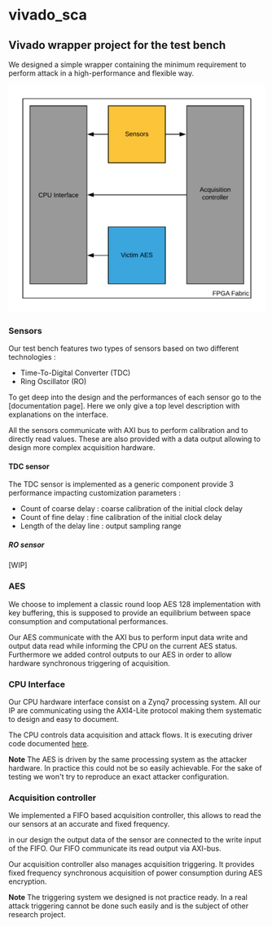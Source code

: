 # vivado_sca
## Vivado wrapper project for the test bench

We designed a simple wrapper containing the minimum requirement to perform attack in a high-performance and flexible way.

![top level](media/img/sca_vivado_wrapper.png)


### Sensors

Our test bench features two types of sensors based on two different technologies :
- Time-To-Digital Converter (TDC)
- Ring Oscillator (RO)

To get deep into the design and the performances of each sensor go to the [documentation page]. Here we only give a top level description with explanations on the interface.

All the sensors communicate with AXI bus to perform calibration and to directly read values.
These are also provided with a data output allowing to design more complex acquisition hardware.

#### TDC sensor

The TDC sensor is implemented as a generic component provide 3 performance impacting customization parameters :
- Count of coarse delay : coarse calibration of the initial clock delay
- Count of fine delay : fine calibration of the initial clock delay
- Length of the delay line : output sampling range

##### RO sensor
[WIP]

### AES

 We choose to implement a classic round loop AES 128 implementation with key buffering, this is supposed to provide an equilibrium between space consumption and computational performances.

 Our AES communicate with the AXI bus to perform input data write and output data read while informing the CPU on the current AES status. Furthermore we added control outputs to our AES in order to allow hardware synchronous triggering of acquisition.

### CPU Interface

Our CPU hardware interface consist on a Zynq7 processing system.
All our IP are communicating using the AXI4-Lite protocol making them systematic to design and easy to document.

The CPU controls data acquisition and attack flows. It is executing driver code documented [here](https://github.com/samiBendou/sca_framework/cmd_sca).

**Note** The AES is driven by the same processing system as the attacker hardware. In practice this could not be so easily achievable. 
For the sake of testing we won't try to reproduce an exact attacker configuration.

### Acquisition controller

We implemented a FIFO based acquisition controller, this allows to read the our sensors at an accurate and fixed frequency.

in our design the output data of the sensor are connected to the write input of the FIFO.
Our FIFO communicate its read output via AXI-bus.

Our acquisition controller also manages acquisition triggering.
It provides fixed frequency synchronous acquisition of power consumption during AES encryption.

**Note** The triggering system we designed is not practice ready. In a real attack triggering cannot be done such easily and is the subject of other research project.